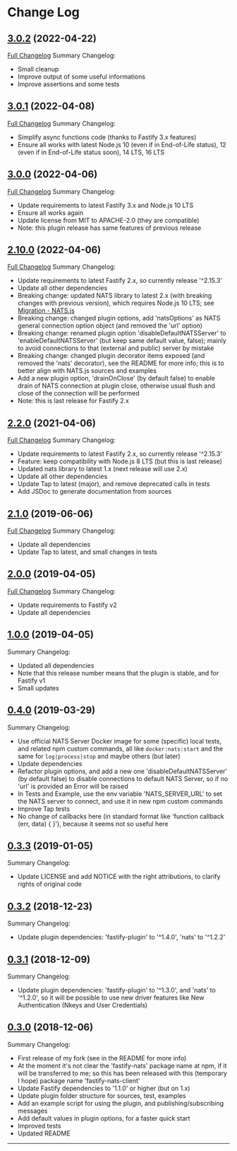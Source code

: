 # Change Log

## [3.0.2](https://github.com/smartiniOnGitHub/fastify-nats-client/releases/tag/3.0.2) (2022-04-22)
[Full Changelog](https://github.com/smartiniOnGitHub/fastify-nats-client/compare/3.0.1...3.0.2)
Summary Changelog:
- Small cleanup
- Improve output of some useful informations
- Improve assertions and some tests

## [3.0.1](https://github.com/smartiniOnGitHub/fastify-nats-client/releases/tag/3.0.1) (2022-04-08)
[Full Changelog](https://github.com/smartiniOnGitHub/fastify-nats-client/compare/3.0.0...3.0.1)
Summary Changelog:
- Simplify async functions code (thanks to Fastify 3.x features)
- Ensure all works with latest Node.js 10 (even if in End-of-Life status), 
  12 (even if in End-of-Life status soon), 14 LTS, 16 LTS

## [3.0.0](https://github.com/smartiniOnGitHub/fastify-nats-client/releases/tag/3.0.0) (2022-04-06)
[Full Changelog](https://github.com/smartiniOnGitHub/fastify-nats-client/compare/2.10.0...3.0.0)
Summary Changelog:
- Update requirements to latest Fastify 3.x and Node.js 10 LTS
- Ensure all works again
- Update license from MIT to APACHE-2.0 (they are compatible)
- Note: this plugin release has same features of previous release

## [2.10.0](https://github.com/smartiniOnGitHub/fastify-nats-client/releases/tag/2.10.0) (2022-04-06)
[Full Changelog](https://github.com/smartiniOnGitHub/fastify-nats-client/compare/2.2.0...2.10.0)
Summary Changelog:
- Update requirements to latest Fastify 2.x, so currently release '^2.15.3'
- Update all other dependencies
- Breaking change: updated NATS library to latest 2.x 
  (with breaking changes with previous version), which requires Node.js 10 LTS; 
  see [Migration - NATS.js](https://github.com/nats-io/nats.js/blob/main/migration.md)
- Breaking change: changed plugin options, add 'natsOptions' as NATS general 
  connection option object (and removed the 'url' option)
- Breaking change: renamed plugin option 'disableDefaultNATSServer' to
  'enableDefaultNATSServer' (but keep same default value, false); 
  mainly to avoid connections to that (external and public) server
  by mistake
- Breaking change: changed plugin decorator items exposed
  (and removed the 'nats' decorator), see the README for more info; 
  this is to better align with NATS.js sources and examples
- Add a new plugin option, 'drainOnClose' (by default false) 
  to enable drain of NATS connection at plugin close, 
  otherwise usual flush and close of the connection will be performed
- Note: this is last release for Fastify 2.x

## [2.2.0](https://github.com/smartiniOnGitHub/fastify-nats-client/releases/tag/2.2.0) (2021-04-06)
[Full Changelog](https://github.com/smartiniOnGitHub/fastify-nats-client/compare/2.1.0...2.2.0)
Summary Changelog:
- Update requirements to latest Fastify 2.x, so currently release '^2.15.3'
- Feature: keep compatibility with Node.js 8 LTS (but this is last release)
- Updated nats library to latest 1.x (next release will use 2.x)
- Update all other dependencies
- Update Tap to latest (major), and remove deprecated calls in tests
- Add JSDoc to generate documentation from sources

## [2.1.0](https://github.com/smartiniOnGitHub/fastify-nats-client/releases/tag/2.1.0) (2019-06-06)
[Full Changelog](https://github.com/smartiniOnGitHub/fastify-nats-client/compare/2.0.0...2.1.0)
Summary Changelog:
- Update all dependencies
- Update Tap to latest, and small changes in tests

## [2.0.0](https://github.com/smartiniOnGitHub/fastify-nats-client/releases/tag/2.0.0) (2019-04-05)
[Full Changelog](https://github.com/smartiniOnGitHub/fastify-nats-client/compare/1.0.0...2.0.0)
Summary Changelog:
- Update requirements to Fastify v2
- Update all dependencies

## [1.0.0](https://github.com/smartiniOnGitHub/fastify-nats-client/releases/tag/1.0.0) (2019-04-05)
Summary Changelog:
- Updated all dependencies
- Note that this release number means that the plugin is stable, 
  and for Fastify v1
- Small updates

## [0.4.0](https://github.com/smartiniOnGitHub/fastify-nats-client/releases/tag/0.4.0) (2019-03-29)
Summary Changelog:
- Use official NATS Server Docker image for some (specific) local tests, 
  and related npm custom commands, all like `docker:nats:start` 
  and the same for `log|process|stop` and maybe others (but later)
- Update dependencies
- Refactor plugin options, and add a new one 'disableDefaultNATSServer' 
  (by default false) to disable connections to default NATS Server, 
  so if no 'url' is provided an Error will be raised
- In Tests and Example, use the env variable 'NATS_SERVER_URL' 
  to set the NATS server to connect, and use it in new npm custom commands
- Improve Tap tests
- No change of callbacks here (in standard format like 
  'function callback (err, data) { }'), because it seems not so useful here

## [0.3.3](https://github.com/smartiniOnGitHub/fastify-nats-client/releases/tag/0.3.3) (2019-01-05)
Summary Changelog:
- Update LICENSE and add NOTICE with the right attributions, 
  to clarify rights of original code

## [0.3.2](https://github.com/smartiniOnGitHub/fastify-nats-client/releases/tag/0.3.2) (2018-12-23)
Summary Changelog:
- Update plugin dependencies: 'fastify-plugin' to '^1.4.0', 'nats' to '^1.2.2'

## [0.3.1](https://github.com/smartiniOnGitHub/fastify-nats-client/releases/tag/0.3.1) (2018-12-09)
Summary Changelog:
- Update plugin dependencies: 'fastify-plugin' to '^1.3.0', 
  and 'nats' to '^1.2.0', so it will be possible to use new driver features 
  like New Authentication (Nkeys and User Credentials)

## [0.3.0](https://github.com/smartiniOnGitHub/fastify-nats-client/releases/tag/0.3.0) (2018-12-06)
Summary Changelog:
- First release of my fork (see in the README for more info)
- At the moment it's not clear the 'fastify-nats' package name at npm, if it will be transferred to me; 
  so this has been released with this (temporary I hope) package name 'fastify-nats-client'
- Update Fastify dependencies to '1.1.0' or higher (but on 1.x)
- Update plugin folder structure for sources, test, examples
- Add an example script for using the plugin, and publishing/subscribing messages
- Add default values in plugin options, for a faster quick start
- Improved tests
- Updated README


----
